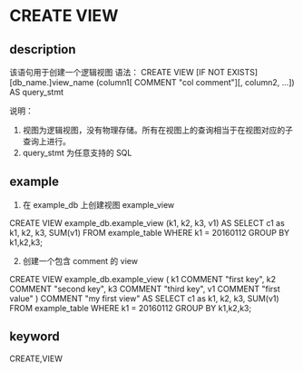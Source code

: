 # CREATE VIEW

## description

该语句用于创建一个逻辑视图
语法：
CREATE VIEW [IF NOT EXISTS]
[db_name.]view_name
(column1[ COMMENT "col comment"][, column2, ...])
AS query_stmt

说明：
1. 视图为逻辑视图，没有物理存储。所有在视图上的查询相当于在视图对应的子查询上进行。
2. query_stmt 为任意支持的 SQL

## example

1. 在 example_db 上创建视图 example_view

CREATE VIEW example_db.example_view (k1, k2, k3, v1)
AS
SELECT c1 as k1, k2, k3, SUM(v1) FROM example_table
WHERE k1 = 20160112 GROUP BY k1,k2,k3;

2. 创建一个包含 comment 的 view

CREATE VIEW example_db.example_view
(
k1 COMMENT "first key",
k2 COMMENT "second key",
k3 COMMENT "third key",
v1 COMMENT "first value"
)
COMMENT "my first view"
AS
SELECT c1 as k1, k2, k3, SUM(v1) FROM example_table
WHERE k1 = 20160112 GROUP BY k1,k2,k3;

## keyword

CREATE,VIEW

